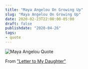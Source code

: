```yaml
---
title: "Maya Angelou On Growing Up"
slug: "Maya Angelou On Growing Up"
date: 2020-02-23T22:00:00-05:00
draft: false
publishdate: "2020-04-26"
tags:
- quote
---
```


![Maya Angelou Quote](/img/angelou-letter.jpg)

From ["Letter to My Daughter"][1]

[1]: https://www.amazon.com/exec/obidos/ASIN/1400066123/braipick-20
